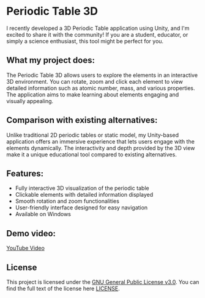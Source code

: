 # Periodic Table 3D

I recently developed a 3D Periodic Table application using Unity, and I'm excited to share it with the community! If you are a student, educator, or simply a science enthusiast, this tool might be perfect for you.

## What my project does:

The Periodic Table 3D allows users to explore the elements in an interactive 3D environment. You can rotate, zoom and click each element to view detailed information such as atomic number, mass, and various properties. The application aims to make learning about elements engaging and visually appealing.

## Comparison with existing alternatives:

Unlike traditional 2D periodic tables or static model, my Unity-based application offers an immersive experience that lets users engage with the elements dynamically. The interactivity and depth provided by the 3D view make it a unique educational tool compared to existing alternatives.

## Features:

* Fully interactive 3D visualization of the periodic table
* Clickable elements with detailed information displayed
* Smooth rotation and zoom functionalities
* User-friendly interface designed for easy navigation
* Available on Windows

## Demo video:
[YouTube Video](https://www.youtube.com/watch?v=-quY9CXkhcA)

## License
This project is licensed under the [GNU General Public License v3.0](LICENSE). You can find the full text of the license here [LICENSE](LICENSE).
